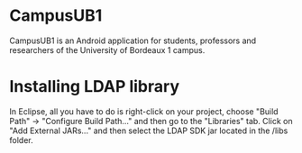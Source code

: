 # CampusUB1

CampusUB1 is an Android application for students, professors and researchers of the University of Bordeaux 1 campus.

# Installing LDAP library

In Eclipse, all you have to do is right-click on your project, choose "Build Path" -> "Configure Build Path..." and then go to the "Libraries" tab. Click on "Add External JARs..." and then select the LDAP SDK jar located in the /libs folder.
